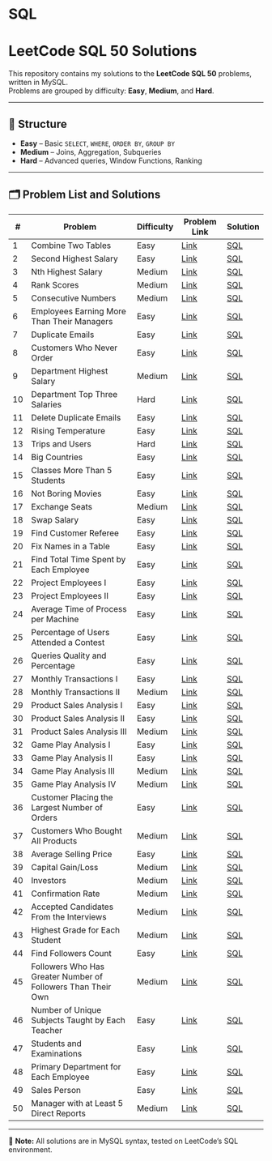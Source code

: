 # SQL
 
# LeetCode SQL 50 Solutions

This repository contains my solutions to the **LeetCode SQL 50** problems, written in MySQL.  
Problems are grouped by difficulty: **Easy**, **Medium**, and **Hard**.

---

## 📂 Structure
- **Easy** – Basic `SELECT`, `WHERE`, `ORDER BY`, `GROUP BY`
- **Medium** – Joins, Aggregation, Subqueries
- **Hard** – Advanced queries, Window Functions, Ranking

---

## 🗂 Problem List and Solutions

| #  | Problem | Difficulty | Problem Link | Solution |
|----|---------|------------|--------------|----------|
| 1  | Combine Two Tables | Easy | [Link](https://leetcode.com/problems/combine-two-tables/) | [SQL](Easy/combine_two_tables.sql) |
| 2  | Second Highest Salary | Easy | [Link](https://leetcode.com/problems/second-highest-salary/) | [SQL](Easy/second_highest_salary.sql) |
| 3  | Nth Highest Salary | Medium | [Link](https://leetcode.com/problems/nth-highest-salary/) | [SQL](Medium/nth_highest_salary.sql) |
| 4  | Rank Scores | Medium | [Link](https://leetcode.com/problems/rank-scores/) | [SQL](Medium/rank_scores.sql) |
| 5  | Consecutive Numbers | Medium | [Link](https://leetcode.com/problems/consecutive-numbers/) | [SQL](Medium/consecutive_numbers.sql) |
| 6  | Employees Earning More Than Their Managers | Easy | [Link](https://leetcode.com/problems/employees-earning-more-than-their-managers/) | [SQL](Easy/employees_more_than_manager.sql) |
| 7  | Duplicate Emails | Easy | [Link](https://leetcode.com/problems/duplicate-emails/) | [SQL](Easy/duplicate_emails.sql) |
| 8  | Customers Who Never Order | Easy | [Link](https://leetcode.com/problems/customers-who-never-order/) | [SQL](Easy/customers_never_order.sql) |
| 9  | Department Highest Salary | Medium | [Link](https://leetcode.com/problems/department-highest-salary/) | [SQL](Medium/department_highest_salary.sql) |
| 10 | Department Top Three Salaries | Hard | [Link](https://leetcode.com/problems/department-top-three-salaries/) | [SQL](Hard/department_top_three_salaries.sql) |
| 11 | Delete Duplicate Emails | Easy | [Link](https://leetcode.com/problems/delete-duplicate-emails/) | [SQL](Easy/delete_duplicate_emails.sql) |
| 12 | Rising Temperature | Easy | [Link](https://leetcode.com/problems/rising-temperature/) | [SQL](Easy/rising_temperature.sql) |
| 13 | Trips and Users | Hard | [Link](https://leetcode.com/problems/trips-and-users/) | [SQL](Hard/trips_and_users.sql) |
| 14 | Big Countries | Easy | [Link](https://leetcode.com/problems/big-countries/) | [SQL](Easy/big_countries.sql) |
| 15 | Classes More Than 5 Students | Easy | [Link](https://leetcode.com/problems/classes-more-than-5-students/) | [SQL](Easy/classes_more_than_5_students.sql) |
| 16 | Not Boring Movies | Easy | [Link](https://leetcode.com/problems/not-boring-movies/) | [SQL](Easy/not_boring_movies.sql) |
| 17 | Exchange Seats | Medium | [Link](https://leetcode.com/problems/exchange-seats/) | [SQL](Medium/exchange_seats.sql) |
| 18 | Swap Salary | Easy | [Link](https://leetcode.com/problems/swap-salary/) | [SQL](Easy/swap_salary.sql) |
| 19 | Find Customer Referee | Easy | [Link](https://leetcode.com/problems/find-customer-referee/) | [SQL](Easy/find_customer_referee.sql) |
| 20 | Fix Names in a Table | Easy | [Link](https://leetcode.com/problems/fix-names-in-a-table/) | [SQL](Easy/fix_names_in_a_table.sql) |
| 21 | Find Total Time Spent by Each Employee | Easy | [Link](https://leetcode.com/problems/find-total-time-spent-by-each-employee/) | [SQL](Easy/find_total_time_by_employee.sql) |
| 22 | Project Employees I | Easy | [Link](https://leetcode.com/problems/project-employees-i/) | [SQL](Easy/project_employees_I.sql) |
| 23 | Project Employees II | Easy | [Link](https://leetcode.com/problems/project-employees-ii/) | [SQL](Easy/project_employees_II.sql) |
| 24 | Average Time of Process per Machine | Easy | [Link](https://leetcode.com/problems/average-time-of-process-per-machine/) | [SQL](Easy/average_time_per_machine.sql) |
| 25 | Percentage of Users Attended a Contest | Easy | [Link](https://leetcode.com/problems/percentage-of-users-attended-a-contest/) | [SQL](Easy/percentage_users_attended_contest.sql) |
| 26 | Queries Quality and Percentage | Easy | [Link](https://leetcode.com/problems/queries-quality-and-percentage/) | [SQL](Easy/queries_quality_percentage.sql) |
| 27 | Monthly Transactions I | Easy | [Link](https://leetcode.com/problems/monthly-transactions-i/) | [SQL](Easy/monthly_transactions_I.sql) |
| 28 | Monthly Transactions II | Medium | [Link](https://leetcode.com/problems/monthly-transactions-ii/) | [SQL](Medium/monthly_transactions_II.sql) |
| 29 | Product Sales Analysis I | Easy | [Link](https://leetcode.com/problems/product-sales-analysis-i/) | [SQL](Easy/product_sales_analysis_I.sql) |
| 30 | Product Sales Analysis II | Easy | [Link](https://leetcode.com/problems/product-sales-analysis-ii/) | [SQL](Easy/product_sales_analysis_II.sql) |
| 31 | Product Sales Analysis III | Medium | [Link](https://leetcode.com/problems/product-sales-analysis-iii/) | [SQL](Medium/product_sales_analysis_III.sql) |
| 32 | Game Play Analysis I | Easy | [Link](https://leetcode.com/problems/game-play-analysis-i/) | [SQL](Easy/game_play_analysis_I.sql) |
| 33 | Game Play Analysis II | Easy | [Link](https://leetcode.com/problems/game-play-analysis-ii/) | [SQL](Easy/game_play_analysis_II.sql) |
| 34 | Game Play Analysis III | Medium | [Link](https://leetcode.com/problems/game-play-analysis-iii/) | [SQL](Medium/game_play_analysis_III.sql) |
| 35 | Game Play Analysis IV | Medium | [Link](https://leetcode.com/problems/game-play-analysis-iv/) | [SQL](Medium/game_play_analysis_IV.sql) |
| 36 | Customer Placing the Largest Number of Orders | Easy | [Link](https://leetcode.com/problems/customer-placing-the-largest-number-of-orders/) | [SQL](Easy/customer_most_orders.sql) |
| 37 | Customers Who Bought All Products | Medium | [Link](https://leetcode.com/problems/customers-who-bought-all-products/) | [SQL](Medium/customers_bought_all_products.sql) |
| 38 | Average Selling Price | Easy | [Link](https://leetcode.com/problems/average-selling-price/) | [SQL](Easy/average_selling_price.sql) |
| 39 | Capital Gain/Loss | Medium | [Link](https://leetcode.com/problems/capital-gainloss/) | [SQL](Medium/capital_gain_loss.sql) |
| 40 | Investors | Medium | [Link](https://leetcode.com/problems/investments-in-2016/) | [SQL](Medium/investors.sql) |
| 41 | Confirmation Rate | Medium | [Link](https://leetcode.com/problems/confirmation-rate/) | [SQL](Medium/confirmation_rate.sql) |
| 42 | Accepted Candidates From the Interviews | Medium | [Link](https://leetcode.com/problems/accepted-candidates-from-the-interviews/) | [SQL](Medium/accepted_candidates.sql) |
| 43 | Highest Grade for Each Student | Medium | [Link](https://leetcode.com/problems/highest-grade-for-each-student/) | [SQL](Medium/highest_grade_per_student.sql) |
| 44 | Find Followers Count | Easy | [Link](https://leetcode.com/problems/find-followers-count/) | [SQL](Easy/find_followers_count.sql) |
| 45 | Followers Who Has Greater Number of Followers Than Their Own | Medium | [Link](https://leetcode.com/problems/followers-who-has-greater-number-of-followers-than-their-own/) | [SQL](Medium/followers_greater_than_own.sql) |
| 46 | Number of Unique Subjects Taught by Each Teacher | Easy | [Link](https://leetcode.com/problems/number-of-unique-subjects-taught-by-each-teacher/) | [SQL](Easy/unique_subjects_per_teacher.sql) |
| 47 | Students and Examinations | Easy | [Link](https://leetcode.com/problems/students-and-examinations/) | [SQL](Easy/students_and_examinations.sql) |
| 48 | Primary Department for Each Employee | Easy | [Link](https://leetcode.com/problems/primary-department-for-each-employee/) | [SQL](Easy/primary_department_each_employee.sql) |
| 49 | Sales Person | Easy | [Link](https://leetcode.com/problems/sales-person/) | [SQL](Easy/sales_person.sql) |
| 50 | Manager with at Least 5 Direct Reports | Medium | [Link](https://leetcode.com/problems/manager-with-at-least-5-direct-reports/) | [SQL](Medium/manager_at_least_5_reports.sql) |

---
📌 **Note:** All solutions are in MySQL syntax, tested on LeetCode’s SQL environment.

